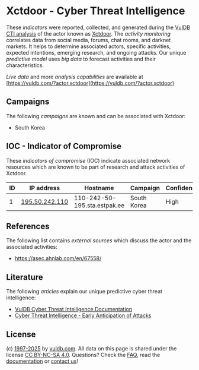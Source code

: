 # Xctdoor - Cyber Threat Intelligence

These _indicators_ were reported, collected, and generated during the [VulDB CTI analysis](https://vuldb.com/?kb.cti) of the actor known as [Xctdoor](https://vuldb.com/?actor.xctdoor). The _activity monitoring_ correlates data from social media, forums, chat rooms, and darknet markets. It helps to determine associated actors, specific activities, expected intentions, emerging research, and ongoing attacks. Our unique _predictive model_ uses _big data_ to forecast activities and their characteristics.

_Live data_ and more _analysis capabilities_ are available at [https://vuldb.com/?actor.xctdoor](https://vuldb.com/?actor.xctdoor)

## Campaigns

The following _campaigns_ are known and can be associated with Xctdoor:

* South Korea

## IOC - Indicator of Compromise

These _indicators of compromise_ (IOC) indicate associated network resources which are known to be part of research and attack activities of Xctdoor.

ID | IP address | Hostname | Campaign | Confidence
-- | ---------- | -------- | -------- | ----------
1 | [195.50.242.110](https://vuldb.com/?ip.195.50.242.110) | 110-242-50-195.sta.estpak.ee | South Korea | High

## References

The following list contains _external sources_ which discuss the actor and the associated activities:

* https://asec.ahnlab.com/en/67558/

## Literature

The following _articles_ explain our unique predictive cyber threat intelligence:

* [VulDB Cyber Threat Intelligence Documentation](https://vuldb.com/?kb.cti)
* [Cyber Threat Intelligence - Early Anticipation of Attacks](https://www.scip.ch/en/?labs.20201022)

## License

(c) [1997-2025](https://vuldb.com/?kb.changelog) by [vuldb.com](https://vuldb.com/?kb.about). All data on this page is shared under the license [CC BY-NC-SA 4.0](https://creativecommons.org/licenses/by-nc-sa/4.0/). Questions? Check the [FAQ](https://vuldb.com/?kb.faq), read the [documentation](https://vuldb.com/?kb) or [contact us](https://vuldb.com/?contact)!
